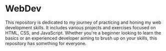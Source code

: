 # WebDev
This repository is dedicated to my journey of practicing and honing my web development skills. It includes various projects and exercises focused on HTML, CSS, and JavaScript. Whether you're a beginner looking to learn the basics or an experienced developer aiming to brush up on your skills, this repository has something for everyone.

